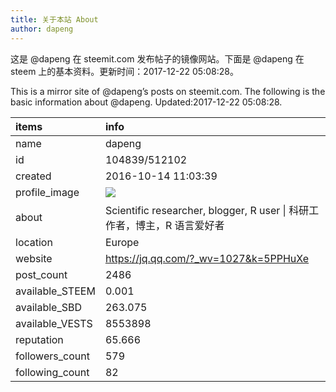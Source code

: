 ```yaml
---
title: 关于本站 About
author: dapeng
---
```


这是 @dapeng 在 steemit.com 发布帖子的镜像网站。下面是 @dapeng 在 steem 上的基本资料。更新时间：2017-12-22 05:08:28。

This is a mirror site of @dapeng’s posts on steemit.com. The following is the basic information about @dapeng. Updated:2017-12-22 05:08:28.



|items           |info                                                                                    |
|:---------------|:---------------------------------------------------------------------------------------|
|name            |dapeng                                                                                  |
|id              |104839/512102                                                                           |
|created         |2016-10-14 11:03:39                                                                     |
|profile_image   |![](http://0.gravatar.com/avatar/6fe1d4ffad212efc7985ecdd4ef9ef77?s=44&d=monsterid&r=g) |
|about           |Scientific researcher, blogger, R user &#124;  科研工作者，博主，R 语言爱好者           |
|location        |Europe                                                                                  |
|website         |https://jq.qq.com/?_wv=1027&k=5PPHuXe                                                   |
|post_count      |2486                                                                                    |
|available_STEEM |0.001                                                                                   |
|available_SBD   |263.075                                                                                 |
|available_VESTS |8553898                                                                                 |
|reputation      |65.666                                                                                  |
|followers_count |579                                                                                     |
|following_count |82                                                                                      |
